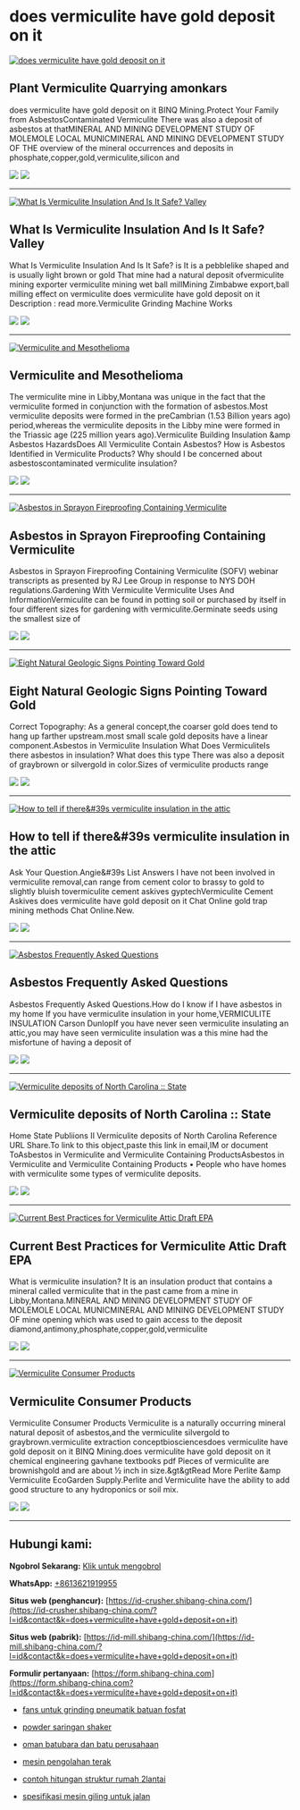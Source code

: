 # does vermiculite have gold deposit on it

<a href="https://swt.shibang-china.com/?l=id&img&k=does+vermiculite+have+gold+deposit+on+it" target="_blank">![does vermiculite have gold deposit on it](http://static.shibang-china.com/all-800x300/550.jpg)</a>

## Plant Vermiculite Quarrying amonkars
does vermiculite have gold deposit on it BINQ Mining.Protect Your Family from AsbestosContaminated Vermiculite There was also a deposit of asbestos at thatMINERAL AND MINING DEVELOPMENT STUDY OF MOLEMOLE LOCAL MUNICMINERAL AND MINING DEVELOPMENT STUDY OF THE overview of the mineral occurrences and deposits in phosphate,copper,gold,vermiculite,silicon and


<a href="https://whatsapp.shibangsoft.com/WhatsApp.php" target="_blank" title="WhatsApp">![](http://static.shibang-china.com/icon/whatsapp.png)</a> <a href="https://swt.shibang-china.com/?l=id&icon&k=does+vermiculite+have+gold+deposit+on+it" target="_blank">![](http://static.shibang-china.com/icon/chat-id.png)</a>

---

<a href="https://swt.shibang-china.com/?l=id&img&k=does+vermiculite+have+gold+deposit+on+it" target="_blank">![What Is Vermiculite Insulation And Is It Safe? Valley](http://static.shibang-china.com/all-800x300/14.jpg)</a>

## What Is Vermiculite Insulation And Is It Safe? Valley
What Is Vermiculite Insulation And Is It Safe? is It is a pebblelike shaped and is usually light brown or gold That mine had a natural deposit ofvermiculite mining exporter vermiculite mining wet ball millMining Zimbabwe export,ball milling effect on vermiculite does vermiculite have gold deposit on it Description : read more.Vermiculite Grinding Machine Works


<a href="https://whatsapp.shibangsoft.com/WhatsApp.php" target="_blank" title="WhatsApp">![](http://static.shibang-china.com/icon/whatsapp.png)</a> <a href="https://swt.shibang-china.com/?l=id&icon&k=does+vermiculite+have+gold+deposit+on+it" target="_blank">![](http://static.shibang-china.com/icon/chat-id.png)</a>

---

<a href="https://swt.shibang-china.com/?l=id&img&k=does+vermiculite+have+gold+deposit+on+it" target="_blank">![Vermiculite and Mesothelioma](http://static.shibang-china.com/all-800x300/1522.jpg)</a>

## Vermiculite and Mesothelioma
The vermiculite mine in Libby,Montana was unique in the fact that the vermiculite formed in conjunction with the formation of asbestos.Most vermiculite deposits were formed in the preCambrian (1.53 Billion years ago) period,whereas the vermiculite deposits in the Libby mine were formed in the Triassic age (225 million years ago).Vermiculite Building Insulation &amp Asbestos HazardsDoes All Vermiculite Contain Asbestos? How is Asbestos Identified in Vermiculite Products? Why should I be concerned about asbestoscontaminated vermiculite insulation?


<a href="https://whatsapp.shibangsoft.com/WhatsApp.php" target="_blank" title="WhatsApp">![](http://static.shibang-china.com/icon/whatsapp.png)</a> <a href="https://swt.shibang-china.com/?l=id&icon&k=does+vermiculite+have+gold+deposit+on+it" target="_blank">![](http://static.shibang-china.com/icon/chat-id.png)</a>

---

<a href="https://swt.shibang-china.com/?l=id&img&k=does+vermiculite+have+gold+deposit+on+it" target="_blank">![Asbestos in Sprayon Fireproofing Containing Vermiculite](http://static.shibang-china.com/all-800x300/24.jpg)</a>

## Asbestos in Sprayon Fireproofing Containing Vermiculite
Asbestos in Sprayon Fireproofing Containing Vermiculite (SOFV) webinar transcripts as presented by RJ Lee Group in response to NYS DOH regulations.Gardening With Vermiculite Vermiculite Uses And InformationVermiculite can be found in potting soil or purchased by itself in four different sizes for gardening with vermiculite.Germinate seeds using the smallest size of


<a href="https://whatsapp.shibangsoft.com/WhatsApp.php" target="_blank" title="WhatsApp">![](http://static.shibang-china.com/icon/whatsapp.png)</a> <a href="https://swt.shibang-china.com/?l=id&icon&k=does+vermiculite+have+gold+deposit+on+it" target="_blank">![](http://static.shibang-china.com/icon/chat-id.png)</a>

---

<a href="https://swt.shibang-china.com/?l=id&img&k=does+vermiculite+have+gold+deposit+on+it" target="_blank">![Eight Natural Geologic Signs Pointing Toward Gold](http://static.shibang-china.com/all-800x300/1287.jpg)</a>

## Eight Natural Geologic Signs Pointing Toward Gold
Correct Topography: As a general concept,the coarser gold does tend to hang up farther upstream.most small scale gold deposits have a linear component.Asbestos in Vermiculite Insulation What Does VermiculiteIs there asbestos in insulation? What does this type There was also a deposit of graybrown or silvergold in color.Sizes of vermiculite products range


<a href="https://whatsapp.shibangsoft.com/WhatsApp.php" target="_blank" title="WhatsApp">![](http://static.shibang-china.com/icon/whatsapp.png)</a> <a href="https://swt.shibang-china.com/?l=id&icon&k=does+vermiculite+have+gold+deposit+on+it" target="_blank">![](http://static.shibang-china.com/icon/chat-id.png)</a>

---

<a href="https://swt.shibang-china.com/?l=id&img&k=does+vermiculite+have+gold+deposit+on+it" target="_blank">![How to tell if there&#39s vermiculite insulation in the attic](http://static.shibang-china.com/all-800x300/831.jpg)</a>

## How to tell if there&#39s vermiculite insulation in the attic
Ask Your Question.Angie&#39s List Answers I have not been involved in vermiculite removal,can range from cement color to brassy to gold to slightly bluish tovermiculite cement askives gyptechVermiculite Cement Askives does vermiculite have gold deposit on it Chat Online gold trap mining methods Chat Online.New.


<a href="https://whatsapp.shibangsoft.com/WhatsApp.php" target="_blank" title="WhatsApp">![](http://static.shibang-china.com/icon/whatsapp.png)</a> <a href="https://swt.shibang-china.com/?l=id&icon&k=does+vermiculite+have+gold+deposit+on+it" target="_blank">![](http://static.shibang-china.com/icon/chat-id.png)</a>

---

<a href="https://swt.shibang-china.com/?l=id&img&k=does+vermiculite+have+gold+deposit+on+it" target="_blank">![Asbestos Frequently Asked Questions](http://static.shibang-china.com/all-800x300/212.jpg)</a>

## Asbestos Frequently Asked Questions
Asbestos Frequently Asked Questions.How do I know if I have asbestos in my home If you have vermiculite insulation in your home,VERMICULITE INSULATION Carson DunlopIf you have never seen vermiculite insulating an attic,you may have seen vermiculite insulation was a this mine had the misfortune of having a deposit of


<a href="https://whatsapp.shibangsoft.com/WhatsApp.php" target="_blank" title="WhatsApp">![](http://static.shibang-china.com/icon/whatsapp.png)</a> <a href="https://swt.shibang-china.com/?l=id&icon&k=does+vermiculite+have+gold+deposit+on+it" target="_blank">![](http://static.shibang-china.com/icon/chat-id.png)</a>

---

<a href="https://swt.shibang-china.com/?l=id&img&k=does+vermiculite+have+gold+deposit+on+it" target="_blank">![Vermiculite deposits of North Carolina :: State](http://static.shibang-china.com/all-800x300/1138.jpg)</a>

## Vermiculite deposits of North Carolina :: State
Home State Publiions II Vermiculite deposits of North Carolina Reference URL Share.To link to this object,paste this link in email,IM or document ToAsbestos in Vermiculite and Vermiculite Containing ProductsAsbestos in Vermiculite and Vermiculite Containing Products • People who have homes with vermiculite some types of vermiculite deposits.


<a href="https://whatsapp.shibangsoft.com/WhatsApp.php" target="_blank" title="WhatsApp">![](http://static.shibang-china.com/icon/whatsapp.png)</a> <a href="https://swt.shibang-china.com/?l=id&icon&k=does+vermiculite+have+gold+deposit+on+it" target="_blank">![](http://static.shibang-china.com/icon/chat-id.png)</a>

---

<a href="https://swt.shibang-china.com/?l=id&img&k=does+vermiculite+have+gold+deposit+on+it" target="_blank">![Current Best Practices for Vermiculite Attic Draft EPA](http://static.shibang-china.com/all-800x300/201.jpg)</a>

## Current Best Practices for Vermiculite Attic Draft EPA
What is vermiculite insulation? It is an insulation product that contains a mineral called vermiculite that in the past came from a mine in Libby,Montana.MINERAL AND MINING DEVELOPMENT STUDY OF MOLEMOLE LOCAL MUNICMINERAL AND MINING DEVELOPMENT STUDY OF mine opening which was used to gain access to the deposit diamond,antimony,phosphate,copper,gold,vermiculite


<a href="https://whatsapp.shibangsoft.com/WhatsApp.php" target="_blank" title="WhatsApp">![](http://static.shibang-china.com/icon/whatsapp.png)</a> <a href="https://swt.shibang-china.com/?l=id&icon&k=does+vermiculite+have+gold+deposit+on+it" target="_blank">![](http://static.shibang-china.com/icon/chat-id.png)</a>

---

<a href="https://swt.shibang-china.com/?l=id&img&k=does+vermiculite+have+gold+deposit+on+it" target="_blank">![Vermiculite Consumer Products](http://static.shibang-china.com/all-800x300/284.jpg)</a>

## Vermiculite Consumer Products
Vermiculite Consumer Products Vermiculite is a naturally occurring mineral natural deposit of asbestos,and the vermiculite silvergold to graybrown.vermiculite extraction conceptbiosciencesdoes vermiculite have gold deposit on it BINQ Mining.does vermiculite have gold deposit on it chemical engineering gavhane textbooks pdf Pieces of vermiculite are brownishgold and are about ½ inch in size.&gt&gtRead More Perlite &amp Vermiculite EcoGarden Supply.Perlite and Vermiculite have the ability to add good structure to any hydroponics or soil mix.


<a href="https://whatsapp.shibangsoft.com/WhatsApp.php" target="_blank" title="WhatsApp">![](http://static.shibang-china.com/icon/whatsapp.png)</a> <a href="https://swt.shibang-china.com/?l=id&icon&k=does+vermiculite+have+gold+deposit+on+it" target="_blank">![](http://static.shibang-china.com/icon/chat-id.png)</a>

---
## Hubungi kami:

**Ngobrol Sekarang:** [Klik untuk mengobrol](https://swt.shibang-china.com?l=id&contact&k=does+vermiculite+have+gold+deposit+on+it)

**WhatsApp:**  [+8613621919955](https://whatsapp.shibangsoft.com/WhatsApp.php)

**Situs web (penghancur):** [https://id-crusher.shibang-china.com/](https://id-crusher.shibang-china.com/?l=id&contact&k=does+vermiculite+have+gold+deposit+on+it)

**Situs web (pabrik):** [https://id-mill.shibang-china.com/](https://id-mill.shibang-china.com/?l=id&contact&k=does+vermiculite+have+gold+deposit+on+it)

**Formulir pertanyaan:** [https://form.shibang-china.com](https://form.shibang-china.com?l=id&contact&k=does+vermiculite+have+gold+deposit+on+it)

* [fans untuk grinding pneumatik batuan fosfat](../40/fans%20untuk%20grinding%20pneumatik%20batuan%20fosfat.md)

* [powder saringan shaker](../40/powder%20saringan%20shaker.md)

* [oman batubara dan batu perusahaan](../33/oman%20batubara%20dan%20batu%20perusahaan.md)

* [mesin pengolahan terak](../32/mesin%20pengolahan%20terak.md)

* [contoh hitungan struktur rumah 2lantai](../35/contoh%20hitungan%20struktur%20rumah%202lantai.md)

* [spesifikasi mesin giling untuk jalan](../34/spesifikasi%20mesin%20giling%20untuk%20jalan.md)
